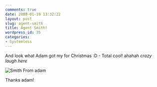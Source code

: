 ```yaml
---
comments: true
date: 2008-01-19 13:32:22
layout: post
slug: agent-smith
title: Agent Smith!
wordpress_id: 35
categories:
- Systemless
---
```


And look what Adam got my for Christmas :D - Total cool! ahahah *crazy laugh here*

![Smith From adam](http://img212.imageshack.us/img212/1051/adamsmithyv3.jpg)

Thanks adam!
